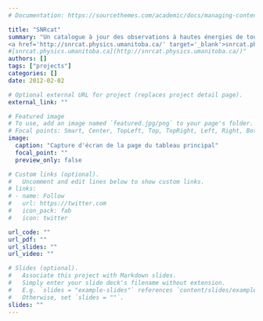 ```yaml
---
# Documentation: https://sourcethemes.com/academic/docs/managing-content/

title: "SNRcat"
summary: "Un catalogue à jour des observations à hautes énergies de tous les restes de supernova galactiques.<br>
<a href='http://snrcat.physics.umanitoba.ca/' target='_blank'>snrcat.physics.umanitoba.ca</a>"
#[snrcat.physics.umanitoba.ca](http://snrcat.physics.umanitoba.ca/)"
authors: []
tags: ["projects"]
categories: []
date: 2012-02-02

# Optional external URL for project (replaces project detail page).
external_link: ""

# Featured image
# To use, add an image named `featured.jpg/png` to your page's folder.
# Focal points: Smart, Center, TopLeft, Top, TopRight, Left, Right, BottomLeft, Bottom, BottomRight.
image:
  caption: "Capture d'écran de la page du tableau principal"
  focal_point: ""
  preview_only: false

# Custom links (optional).
#   Uncomment and edit lines below to show custom links.
# links:
# - name: Follow
#   url: https://twitter.com
#   icon_pack: fab
#   icon: twitter

url_code: ""
url_pdf: ""
url_slides: ""
url_video: ""

# Slides (optional).
#   Associate this project with Markdown slides.
#   Simply enter your slide deck's filename without extension.
#   E.g. `slides = "example-slides"` references `content/slides/example-slides.md`.
#   Otherwise, set `slides = ""`.
slides: ""
---
```

